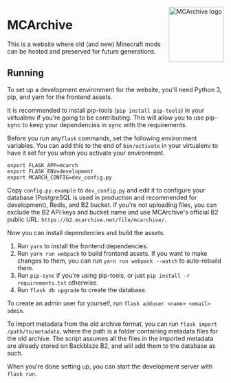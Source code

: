 <img src="https://avatars3.githubusercontent.com/u/26308620" alt="MCArchive logo"
     width="128" height="128" align="right" />

# MCArchive

This is a website where old (and new) Minecraft mods can be hosted and
preserved for future generations.

## Running

To set up a development environment for the website, you'll need Python 3, pip,
and yarn for the frontend assets.

It is recommended to install pip-tools (`pip install pip-tools`) in your
virtualenv if you're going to be contributing. This will allow you to use
pip-sync to keep your dependencies in sync with the requirements.

Before you run any`flask` commands, set the following environment variables.
You can add this to the end of `bin/activate` in your virtualenv to have it set
for you when you activate your environment.

```
export FLASK_APP=mcarch
export FLASK_ENV=development
export MCARCH_CONFIG=dev_config.py
```

Copy `config.py.example` to `dev_config.py` and edit it to configure your
database (PostgreSQL is used in production and recommended for development),
Redis, and B2 bucket. If you're not uploading files, you can exclude the B2 API
keys and bucket name and use MCArchive's official B2 public URL:
`https://b2.mcarchive.net/file/mcarchive/`.

Now you can install dependencies and build the assets.

1. Run `yarn` to install the frontend dependencies.
2. Run `yarn run webpack` to build frontend assets. If you want to make changes
   to them, you can run `yarn run webpack --watch` to auto-rebuild them.
3. Run `pip-sync` if you're using pip-tools, or just `pip install -r
   requirements.txt` otherwise.
4. Run `flask db upgrade` to create the database.

To create an admin user for yourself, run `flask adduser <name> <email> admin`.

To import metadata from the old archive format, you can run `flask import
/path/to/metadata`, where the path is a folder containing metadata files for
the old archive. The script assumes all the files in the imported metadata are
already stored on Backblaze B2, and will add them to the database as such.

When you're done setting up, you can start the development server with `flask
run`.

